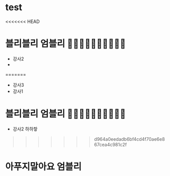 # test
<<<<<<< HEAD
# 블리블리 엄블리 💖💛💚💘💝💙💓💕💜💗
- 강사2
- 
=======

- 강사3
- 강사1
# 블리블리 엄블리 💖💛💚💘💝💙💓💕💜💗
- 강사2
하하핳
>>>>>>> d964a0eedadb6bf4cd4f70ae6e867cea4c981c2f
# 아푸지말아요 엄블리
